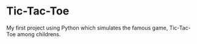# Tic-Tac-Toe
My first project using Python which simulates the famous game, Tic-Tac-Toe among childrens.
